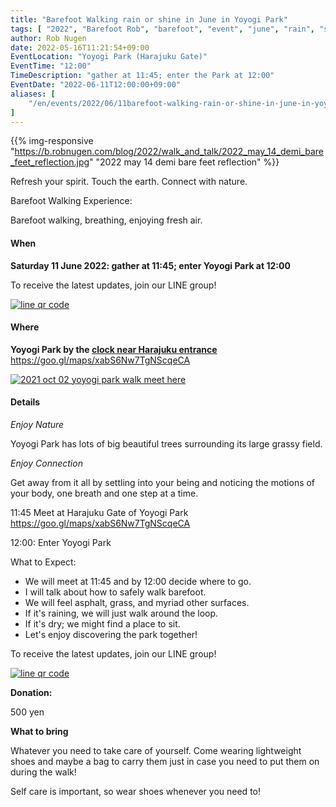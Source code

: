 ```yaml
---
title: "Barefoot Walking rain or shine in June in Yoyogi Park"
tags: [ "2022", "Barefoot Rob", "barefoot", "event", "june", "rain", "shine", "walk", "yoyogi", "はだし", "も", "代々木公園", "裸足のロブ", "雨も" ]
author: Rob Nugen
date: 2022-05-16T11:21:54+09:00
EventLocation: "Yoyogi Park (Harajuku Gate)"
EventTime: "12:00"
TimeDescription: "gather at 11:45; enter the Park at 12:00"
EventDate: "2022-06-11T12:00:00+09:00"
aliases: [
    "/en/events/2022/06/11barefoot-walking-rain-or-shine-in-june-in-yoyogi-park",
]
---
```


{{% img-responsive "https://b.robnugen.com/blog/2022/walk_and_talk/2022_may_14_demi_bare_feet_reflection.jpg" "2022 may 14 demi bare feet reflection" %}}

Refresh your spirit. Touch the earth. Connect with nature.

Barefoot Walking Experience:

Barefoot walking, breathing, enjoying fresh air.

#### When

**Saturday 11 June 2022: gather at 11:45; enter Yoyogi Park at 12:00**

To receive the latest updates, join our LINE group!

[![line qr code](//b.robnugen.com/blog/2021/thumbs/2021_sep_25_rob_line_qr_code_text_walk_and_talk.jpg)](//b.robnugen.com/blog/2021/2021_sep_25_rob_line_qr_code_text_walk_and_talk.jpg)

#### Where

**Yoyogi Park by the [clock near Harajuku entrance](https://goo.gl/maps/xabS6Nw7TgNScqeCA)**  https://goo.gl/maps/xabS6Nw7TgNScqeCA

[![2021 oct 02 yoyogi park walk meet here](//b.robnugen.com/blog/2021/walk_and_talk/thumbs/2021_oct_02_yoyogi_park_walk_meet_here.jpg)](//b.robnugen.com/blog/2021/walk_and_talk/2021_oct_02_yoyogi_park_walk_meet_here.jpg)

#### Details

*Enjoy Nature*

Yoyogi Park has lots of big beautiful trees surrounding its large grassy field.

*Enjoy Connection*

Get away from it all by settling into your being and noticing the
motions of your body, one breath and one step at a time.

11:45 Meet at Harajuku Gate of Yoyogi Park  https://goo.gl/maps/xabS6Nw7TgNScqeCA

12:00: Enter Yoyogi Park

What to Expect:

* We will meet at 11:45 and by 12:00 decide where to go.
* I will talk about how to safely walk barefoot.
* We will feel asphalt, grass, and myriad other surfaces.
* If it's raining, we will just walk around the loop.
* If it's dry; we might find a place to sit.
* Let's enjoy discovering the park together!

To receive the latest updates, join our LINE group!

[![line qr code](//b.robnugen.com/blog/2021/thumbs/2021_sep_25_rob_line_qr_code_text_walk_and_talk.jpg)](//b.robnugen.com/blog/2021/2021_sep_25_rob_line_qr_code_text_walk_and_talk.jpg)

**Donation:**

500 yen

**What to bring**

Whatever you need to take care of yourself.  Come wearing lightweight
shoes and maybe a bag to carry them just in case you need to put them on
during the walk!

Self care is important, so wear shoes whenever you need to!
